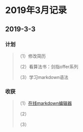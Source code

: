 # 2019年3月记录

## 2019-3-3

### 计划

> （1）修改简历
> 
> （2）看算法书：剑指offer系列
>
>（3）学习markdown语法

### 收获
> （1）[在线markdown编辑器](http://tool.oschina.net/markdown/)
> 
> （2）
>
>（3）
